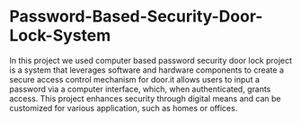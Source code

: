 # Password-Based-Security-Door-Lock-System
In this project we used  computer based password security door lock project is a system that leverages software and hardware components to create a secure access control mechanism for door.it allows users to input a password via a computer interface, which, when authenticated, grants access. This project enhances security through digital means and can be customized for various application, such as homes or offices.
